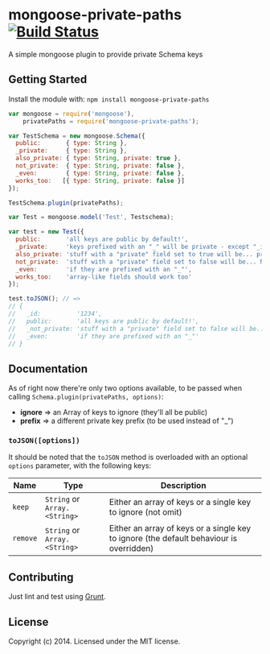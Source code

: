 # mongoose-private-paths [![Build Status](https://travis-ci.org/yamadapc/mongoose-private-paths.png?branch=master)](https://travis-ci.org/yamadapc/mongoose-private-paths)

A simple mongoose plugin to provide private Schema keys

## Getting Started
Install the module with: `npm install mongoose-private-paths`

```javascript
var mongoose = require('mongoose'),
    privatePaths = require('mongoose-private-paths');

var TestSchema = new mongoose.Schema({
  public:       { type: String },
  _private:     { type: String },
  also_private: { type: String, private: true },
  not_private:  { type: String, private: false },
  _even:        { type: String, private: false },
  works_too:   [{ type: String, private: false }]
});

TestSchema.plugin(privatePaths);

var Test = mongoose.model('Test', Testschema);

var test = new Test({
  public:       'all keys are public by default!',
  _private:     'keys prefixed with an "_" will be private - except "_id"',
  also_private: 'stuff with a "private" field set to true will be... private!',
  not_private:  'stuff with a "private" field set to false will be... NOT private!',
  _even:        'if they are prefixed with an "_"',
  works_too:    'array-like fields should work too'
});

test.toJSON(); // =>
// {
//   _id:          '1234',
//   public:       'all keys are public by default!',
//   _not_private: 'stuff with a "private" field set to false will be... NOT private!',
//   _even:        'if they are prefixed with an "_"'
// }
```

## Documentation

As of right now there're only two options available, to be passed when calling
`Schema.plugin(privatePaths, options)`:

- **ignore** => an Array of keys to ignore (they'll all be public)
- **prefix** => a different private key prefix (to be used instead of "\_")

### `toJSON([options])`

It should be noted that the `toJSON` method is overloaded with an optional
`options` parameter, with the following keys:

| Name     | Type                         | Description
|----------|------------------------------|-------------------
| `keep`   | `String` or `Array.<String>` | Either an array of keys or a single key to ignore (not omit) |
| `remove` | `String` or `Array.<String>` | Either an array of keys or a single key to ignore (the default behaviour is overridden) |

## Contributing
Just lint and test using [Grunt](http://gruntjs.com/).

## License
Copyright (c) 2014. Licensed under the MIT license.

